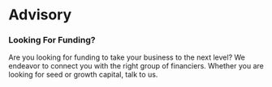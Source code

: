 Advisory
===

### Looking For Funding?

Are you looking for funding to take your business to the next level?
We endeavor to connect you with the right group of financiers. 
Whether you are looking for seed or growth capital, talk to us.
